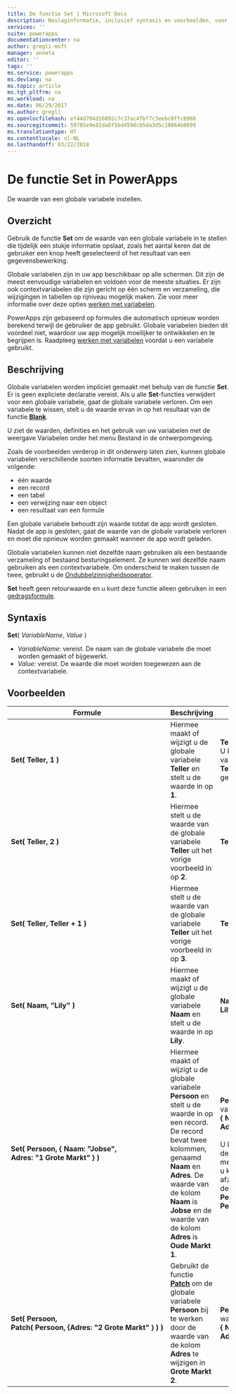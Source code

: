 ```yaml
---
title: De functie Set | Microsoft Docs
description: Naslaginformatie, inclusief syntaxis en voorbeelden, voor de functie Set in PowerApps
services: ''
suite: powerapps
documentationcenter: na
author: gregli-msft
manager: anneta
editor: ''
tags: ''
ms.service: powerapps
ms.devlang: na
ms.topic: article
ms.tgt_pltfrm: na
ms.workload: na
ms.date: 06/29/2017
ms.author: gregli
ms.openlocfilehash: ef44d704d16892c7c37ac4fbf7c3eebc0ffcb966
ms.sourcegitcommit: 59785e9e82da8f5bd459dcb5da3d5c18064b0899
ms.translationtype: HT
ms.contentlocale: nl-NL
ms.lasthandoff: 03/22/2018
---
```

# <a name="set-function-in-powerapps"></a>De functie Set in PowerApps
De waarde van een globale variabele instellen.

## <a name="overview"></a>Overzicht
Gebruik de functie **Set** om de waarde van een globale variabele in te stellen die tijdelijk een stukje informatie opslaat, zoals het aantal keren dat de gebruiker een knop heeft geselecteerd of het resultaat van een gegevensbewerking.  

Globale variabelen zijn in uw app beschikbaar op alle schermen.  Dit zijn de meest eenvoudige variabelen en voldoen voor de meeste situaties.  Er zijn ook contextvariabelen die zijn gericht op één scherm en verzameling, die wijzigingen in tabellen op rijniveau mogelijk maken.  Zie voor meer informatie over deze opties [werken met variabelen](../working-with-variables.md).

PowerApps zijn gebaseerd op formules die automatisch opnieuw worden berekend terwijl de gebruiker de app gebruikt.  Globale variabelen bieden dit voordeel niet, waardoor uw app mogelijk moeilijker te ontwikkelen en te begrijpen is.  Raadpleeg [werken met variabelen](../working-with-variables.md) voordat u een variabele gebruikt.

## <a name="description"></a>Beschrijving
Globale variabelen worden impliciet gemaakt met behulp van de functie **Set**.  Er is geen expliciete declaratie vereist.  Als u alle **Set**-functies verwijdert voor een globale variabele, gaat de globale variabele verloren.  Om een variabele te wissen, stelt u de waarde ervan in op het resultaat van de functie [**Blank**](function-isblank-isempty.md).

U ziet de waarden, definities en het gebruik van uw variabelen met de weergave Variabelen onder het menu Bestand in de ontwerpomgeving.

Zoals de voorbeelden verderop in dit onderwerp laten zien, kunnen globale variabelen verschillende soorten informatie bevatten, waaronder de volgende:

* één waarde
* een record
* een tabel
* een verwijzing naar een object
* een resultaat van een formule

Een globale variabele behoudt zijn waarde totdat de app wordt gesloten.  Nadat de app is gesloten, gaat de waarde van de globale variabele verloren en moet die opnieuw worden gemaakt wanneer de app wordt geladen.

Globale variabelen kunnen niet dezelfde naam gebruiken als een bestaande verzameling of bestaand besturingselement.  Ze kunnen wel dezelfde naam gebruiken als een contextvariabele.  Om onderscheid te maken tussen de twee, gebruikt u de [Ondubbelzinnigheidsoperator](operators.md#disambiguation-operator).

**Set** heeft geen retourwaarde en u kunt deze functie alleen gebruiken in een [gedragsformule](../working-with-formulas-in-depth.md).

## <a name="syntax"></a>Syntaxis
**Set**( *VariableName*, *Value* )

* *VariableName*: vereist.  De naam van de globale variabele die moet worden gemaakt of bijgewerkt.
* *Value*: vereist.  De waarde die moet worden toegewezen aan de contextvariabele.

## <a name="examples"></a>Voorbeelden
| Formule | Beschrijving | Resultaat |
| --- | --- | --- |
| **Set(&nbsp;Teller,&nbsp;1&nbsp;)** |Hiermee maakt of wijzigt u de globale variabele **Teller** en stelt u de waarde in op **1**. |**Teller** heeft de waarde **1**. U kunt verwijzen naar die variabele door de naam **Teller** in een formule te gebruiken. |
| **Set(&nbsp;Teller,&nbsp;2&nbsp;)** |Hiermee stelt u de waarde van de globale variabele **Teller** uit het vorige voorbeeld in op **2**. |**Teller** heeft de waarde **2**. |
| **Set(&nbsp;Teller,&nbsp;Teller + 1&nbsp;)** |Hiermee stelt u de waarde van de globale variabele **Teller** uit het vorige voorbeeld in op **3**. |**Teller** heeft de waarde **3**. |
| **Set(&nbsp;Naam,&nbsp;"Lily" )** |Hiermee maakt of wijzigt u de globale variabele **Naam** en stelt u de waarde in op **Lily**. |**Naam** heeft de waarde **Lily**. |
| **Set(&nbsp;Persoon,&nbsp;{&nbsp;Naam:&nbsp;"Jobse", Adres:&nbsp;"1&nbsp;Grote&nbsp;Markt"&nbsp;} )** |Hiermee maakt of wijzigt u de globale variabele **Persoon** en stelt u de waarde in op een record. De record bevat twee kolommen, genaamd **Naam** en **Adres**. De waarde van de kolom **Naam** is **Jobse** en de waarde van de kolom **Adres** is **Oude Markt 1**. |**Persoon** heeft de waarde van record **{&nbsp;Naam:&nbsp;"Jobse", Adres:&nbsp;"1&nbsp;Grote&nbsp;Markt"&nbsp;}**.<br><br>U kunt verwijzen naar deze record in zijn geheel met de naam **Persoon** of u kunt verwijzen naar een afzonderlijke kolom in deze record met **Persoon.Naam** of **Persoon.Adres**. |
| **Set(&nbsp;Persoon, Patch(&nbsp;Persoon,&nbsp;{Adres:&nbsp;"2&nbsp;Grote&nbsp;Markt"&nbsp;}&nbsp;)&nbsp;)** |Gebruikt de functie **[Patch](function-patch.md)** om de globale variabele **Persoon** bij te werken door de waarde van de kolom **Adres** te wijzigen in **Grote Markt 2**. |**Persoon** heeft nu de waarde van record **{&nbsp;Naam:&nbsp;"Jobse", Adres:&nbsp;"Grote&nbsp;Markt&nbsp;2"&nbsp;}**. |

